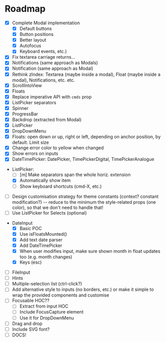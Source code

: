 # Roadmap

- [x] Complete Modal implementation
    + [x] Default buttons
    + [x] Button positions
    + [x] Better layout
    + [x] Autofocus
    + [x] Keyboard events, etc.)
- [x] Fix textarea carriage returns...
- [x] Notifications (same approach as Modals)
- [x] Notification (same approach as Modal)
- [x] Rethink zIndex: Textarea (maybe inside a modal), Float (maybe inside a modal), Notifications, etc. etc.
- [x] ScrollIntoView
- [x] Floats
- [x] Replace imperative API with `cmds` prop
- [x] ListPicker separators
- [x] Spinner
- [x] ProgressBar
- [x] Backdrop (extracted from Modal)
- [x] ListPicker
- [x] DropDownMenu
- [x] Floats: open down or up, right or left, depending on anchor position, by default. Limit size
- [x] Change error color to yellow when changed
- [x] Show errors on inputs
- [x] DateTimePicker: DatePicker, TimePickerDigital, TimePickerAnalogue
- ListPicker:
    + [ ] [m] Make separators span the whole horiz. extension
    + [x] Automatically show item
    + [ ] Show keyboard shortcuts (cmd-X, etc.)
- [ ] Design customisation strategy for theme constants (context? constant modification?) -- reduce to the minimum the style-related props (one color), so that we don't need to handle that!
- [ ] Use ListPicker for Selects (optional)
- DateInput
    + [x] Basic POC
    + [x] Use isFloatsMounted()
    + [x] Add text date parser
    + [x] Add DateTimePicker
    + [x] When user modifies input, make sure shown month in float updates too (e.g. month changes)
    + [x] Keys (esc)
- [ ] FileInput
- [ ] Hints
- [ ] Multiple-selection list (ctrl-click?)
- [ ] Add alternative style to inputs (no borders, etc.) or make it simple to wrap the provided components and customise
- [ ] Focusable HOC??
    + [ ] Extract from input HOC
    + [ ] Include FocusCapture element
    + [ ] Use it for DropDownMenu
- [ ] Drag and drop
- [ ] Include SVG font?
- [ ] DOCS!

